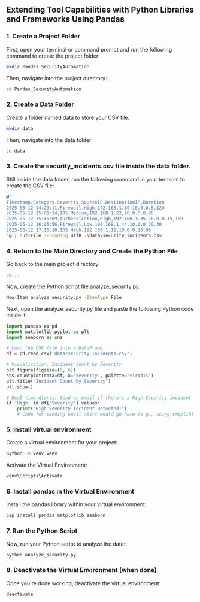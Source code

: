 ## Extending Tool Capabilities with Python Libraries and Frameworks Using Pandas

### 1. Create a Project Folder
First, open your terminal or command prompt and run the following command to create the project folder:
```bash
mkdir Pandas_SecurityAutomation
```
Then, navigate into the project directory:
```bash
cd Pandas_SecurityAutomation
```

### 2. Create a Data Folder
Create a folder named data to store your CSV file:
```bash
mkdir data
```
Then, navigate into the data folder:
```bash
cd data
```

### 3. Create the security_incidents.csv file inside the data folder.
Still inside the data folder, run the following command in your terminal to create the CSV file:
```bash
@"
Timestamp,Category,Severity,SourceIP,DestinationIP,Duration
2025-05-12 14:23:11,Firewall,High,192.168.1.10,10.0.0.5,120
2025-05-12 15:01:34,IDS,Medium,192.168.1.22,10.0.0.8,45
2025-05-12 15:45:09,Authentication,High,192.168.1.35,10.0.0.15,180
2025-05-12 16:05:56,Firewall,Low,192.168.1.44,10.0.0.20,30
2025-05-12 17:15:10,IDS,High,192.168.1.11,10.0.0.25,95
"@ | Out-File -Encoding utf8 .\data\security_incidents.csv
```

### 4. Return to the Main Directory and Create the Python File
Go back to the main project directory:
```bash
cd ..
```
Now, create the Python script file analyze_security.py:
```bash
New-Item analyze_security.py -ItemType File
```
Next, open the analyze_security.py file and paste the following Python code inside it:
```python
import pandas as pd
import matplotlib.pyplot as plt
import seaborn as sns

# Load the CSV file into a DataFrame
df = pd.read_csv('data/security_incidents.csv')

# Visualization: Incident Count by Severity
plt.figure(figsize=(8, 6))
sns.countplot(data=df, x='Severity', palette='viridis')
plt.title("Incident Count by Severity")
plt.show()

# Real-time Alerts: Send an email if there's a High Severity incident
if 'High' in df['Severity'].values:
    print("High Severity Incident Detected!")
    # Code for sending email alert would go here (e.g., using smtplib)
```

### 5. Install virtual environment 
Create a virtual environment for your project:
```bash
python -m venv venv
```
Activate the Virtual Environment:
```bash
venv\Scripts\Activate
```

### 6. Install pandas in the Virtual Environment
Install the pandas library within your virtual environment:
```bash
pip install pandas matplotlib seaborn
```

### 7. Run the Python Script
Now, run your Python script to analyze the data:
```bash
python analyze_security.py
```

### 8. Deactivate the Virtual Environment (when done)
Once you're done working, deactivate the virtual environment:
```bash
deactivate
```
